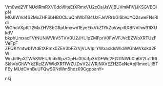 Vm0wd2VFNUdiRmRXV0doVllteEtXRmxVU2xOalJsWjBUVmM1VjJKSGVEQlpN
M0JIWVd4S2MxZHFSbHBOClJuQnlWbTB4UzFJeVRrbGlSbVJYQ2sweFNsRldi
WGhoVXpKT2MxZHVSbGRpUmxwd1EyeEtkVkZ1YkZoVwpiRXBNVlhwR1lXUkdV
bkphUmxacFVtNUNWVkV5TVV0U2JHUlpZMFprV0FwVFJVcEZWbXRTUzFVeFpF
ZFQKYmtwb1VtdEtXRmx0ZEV0bFZrVjVUVlprYWxacldsWldiWGhMVkdkd2FW
WnJiRFpXTW5SWFlURldkRlpzClpHa0tVa1p3VDFWc2FGTlNWbXh6V2taT1Rt
SkhVbGhWYkZKelZWWldXRTlWZUZwV2JWRjNXVEZHZGxNeApjRmxoUjI5TFEy
MUdOVnBuUFQwS0NtWm5hdz09CgpoanY=

nkj